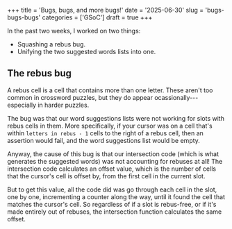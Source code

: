 +++
title      = 'Bugs, bugs, and more bugs!'
date       = '2025-06-30'
slug       = 'bugs-bugs-bugs'
categories = ['GSoC']
draft      = true
+++

In the past two weeks, I worked on two things:
* Squashing a rebus bug.
* Unifying the two suggested words lists into one.

## The rebus bug

A rebus cell is a cell that contains more than one letter. These aren't too common in crossword puzzles, but they do appear ocassionally---especially in harder puzzles.

The bug was that our word suggestions lists were not working for slots with rebus cells in them. More specifically, if your cursor was on a cell that's within `letters in rebus - 1` cells to the right of a rebus cell, then an assertion would fail, and the word suggestions list would be empty.

Anyway, the cause of this bug is that our intersection code (which is what generates the suggested words) was not accounting for rebuses at all! The intersection code calculates an offset value, which is the number of cells that the cursor's cell is offset by, from the first cell in the current slot.

But to get this value, all the code did was go through each cell in the slot, one by one, incrementing a counter along the way, until it found the cell that matches the cursor's cell. So regardless of if a slot is rebus-free, or if it's made entirely out of rebuses, the intersection function calculates the same offset.

